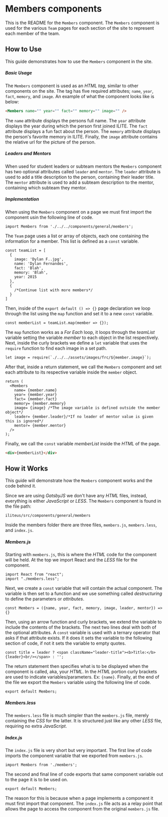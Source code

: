 # Members components
This is the README for the `Members` component. The `Members` component is used for the various `Team` pages for each section of the site to represent each member of the team.

## How to Use
This guide demonstrates how to use the `Members` component in the site.

##### Basic Usage
The `Members` component is used as an *HTML tag*, similar to other components on the site. The tag has five required attributes; `name`, `year`, `fact`, `memory`, and `image`. An example of what the component looks like is below:
```HTML
<Members name="" year="" fact="" memory="" image="" />
```
The `name` attribute displays the persons full name. The `year` attribute displays the year during which the person first joined ILITE. The `fact` attribute displays a fun fact about the person. The `memory` attribute displays the person's favorite memory in ILITE. Finally, the `image` attribute contains the relative url for the picture of the person.

##### Leaders and Mentors
When used for student leaders or subteam mentors the `Members` component has two optional attributes called `leader` and `mentor`. The `leader` attribute is used to add a title description to the person, containing their leader title. The `mentor` attribute is used to add a subteam description to the mentor, containing which subteam they mentor.

##### Implementation
When using the `Members` component on a page we must first import the component usin the following line of code.
```JS
import Members from './../../components/general/members';
```
The `Team` page uses a list or array of objects, each one containing the information for a member. This list is defined as a `const` variable.
```JS
const teamList = [
  {
    image: 'Dylan F..jpg',
    name: 'Dylan Fernandes',
    fact: 'Blah',
    memory: 'Blah',
    year: 2015
  },
  {
    /*Continue list with more members*/
  }
]
```
Then, inside of the `export default () => {}` page declaration we loop through the list using the `map` function and set it to a  new `const` variable.
  ```JS
  const memberList = teamList.map(member => {});
  ```
  The `map` function works as a *For Each* loop, it loops through the *teamList* variable setting the variable *member* to each object in the list respectively. Next, inside the curly brackets we define a `let` variable that uses the `require` function to find each image in a set path.
  ```JS
  let image = require(`./../../assets/images/frc/${member.image}`);
  ```
  After that, inside a return statement, we call the `Members` component and set each attribute to its respective variable inside the `member` object.
  ```JS
  return (
    <Members
      name= {member.name}
      year= {member.year}
      fact= {member.fact}
      memory= {member.memory}
      image= {image} /*The image variable is defined outside the member object*/
      leader= {member.leader}/*If no leader of mentor value is given this is ignored*/
      mentor= {member.mentor}
    />
  );
  ```
  Finally, we call the `const` variable *memberList* inside the *HTML* of the page.
  ```HTML
  <div>{memberList}</div>
  ```

## How it Works
This guide will demonstrate how the `Members` component works and the code behind it.

Since we are using *GatsbyJS* we don't have any *HTML* files, instead, everything is either *JavaScript* or *LESS*. The `Members` component is found in the file path:
```
iliteus/src/components/general/members
```
Inside the members folder there are three files, `members.js`, `members.less`, and `index.js`.

##### Members.js
 Starting with `members.js`, this is where the *HTML* code for the component will be held. At the top we import React and the *LESS* file  for the component.
```JS
import React from "react";
import "./members.less";
```
Next, we create a `const` variable that will contain the actual component. The variable is then set to a function and we use something called *destructuring* to define the parameters or *attributes*.
```JS
const Members = ({name, year, fact, memory, image, leader, mentor}) => {}
```
Then, using an arrow function and curly brackets, we extend the variable to include the contents of the brackets. The next two lines deal with both of the optional attributes. A `const` variable is used with a ternary operator that asks if that attribute exists. If it does it sets the variable to the following section of code, if not it sets the variable to empty quotes.
```JS
const title = leader ? <span className="leader-title"><b>Title:</b> {leader}<br/></span> : '';
```
The return statement then specifies what is to be displayed when the component is called, aka, your *HTML*. In the *HTML* portion curly brackets are used to indicate variables/parameters. Ex: `{name}`. Finally, at the end of the file we export the `Members` variable using the following line of code.
```JS
export default Members;
```

##### Members.less
The `members.less` file is much simpler than the `members.js` file, merely containing the *CSS* for the latter. It is structured just like any other *LESS* file, requiring no extra *JavaScript*.

##### Index.js
The `index.js` file is very short but very important. The first line of code imports the component variable that we exported from `members.js`.
```JS
import Members from './members';
```
The second and final line of code exports that same component variable out to the page it is to be used on.
```JS
export default Members;
```
The reason for this is because when a page implements a component it must first import that component. The `index.js` file acts as a relay point that allows the page to access the component from the original `members.js` file.
